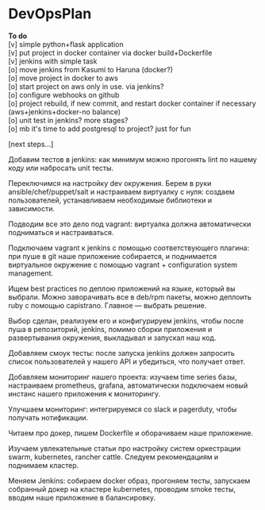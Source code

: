 # DevOpsPlan
<b>To do</b><br/>
[v] simple python+flask application<br/>
[v] put project in docker container via docker build+Dockerfile<br/>
[v] jenkins with simple task <br/>
[o] move jenkins from Kasumi to Haruna (docker?) <br/>
[o] move project in docker to aws <br/>
[o] start project on aws only in use. via jenkins? <br/>
[o] configure webhooks on github<br/>
[o] project rebuild, if new commit, and restart docker container if necessary (aws+jenkins+docker-no balance) <br/>
[o] unit test in jenkins? more stages? <br/>
[o] mb it's time to add postgresql to project? just for fun <br/>

[next steps...] <br/>

Добавим тестов в jenkins: как минимум можно прогонять lint по нашему коду или набросать unit тесты.

Переключимся на настройку dev окружения. Берем в руки ansible/chef/puppet/salt и настраиваем виртуалку с нуля: создаем пользователей, устанавливаем необходимые библиотеки и зависимости.

Подводим все это дело под vagrant: виртуалка должна автоматически подниматься и настраиваться.

Подключаем vagrant к jenkins с помощью соответствующего плагина: при пуше в git наше приложение собирается, и поднимается виртуальное окружение с помощью vagrant + configuration system management.

Ищем best practices по деплою приложений на языке, который вы выбрали. Можно заворачивать все в deb/rpm пакеты, можно деплоить ruby с помощью capistrano. Главное — выбрать решение.

Выбор сделан, реализуем его и конфигурируем jenkins, чтобы после пуша в репозиторий, jenkins, помимо сборки приложения и развертывания окружения, выкладывал и запускал наш код.

Добавляем смоук тесты: после запуска jenkins должен запросить список пользователей у нашего API и убедиться, что получает ответ.

Добавляем мониторинг нашего проекта: изучаем time series базы, настраиваем prometheus, grafana, автоматически подключаем новый инстанс нашего приложения к мониторингу.

Улучшаем мониторинг: интегрируемся со slack и pagerduty, чтобы получать нотификации.

Читаем про докер, пишем Dockerfile и оборачиваем наше приложение.

Изучаем увлекательные статьи про настройку систем оркестрации swarm, kubernetes, rancher cattle. Следуем рекомендациям и поднимаем кластер.

Меняем Jenkins: собираем docker образ, прогоняем тесты, запускаем собранный докер на кластере kubernetes, проводим smoke тесты, вводим наше приложение в балансировку.
